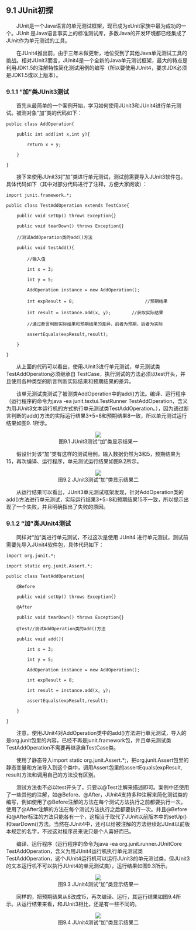 ## 9.1  JUnit初探


&emsp;&emsp;JUnit是一个Java语言的单元测试框架，现已成为xUnit家族中最为成功的一个。JUnit 是Java语言事实上的标准测试库，多数Java的开发环境都已经集成了JUnit作为单元测试的工具。

&emsp;&emsp;在JUnit4推出前，由于三年未做更新，地位受到了其他Java单元测试工具的挑战。相对JUnit3而言，JUnit4是一个全新的Java单元测试框架，最大的特点是利用JDK1.5的注解特性简化测试用例的编写（所以要使用JUnit4，要求JDK必须是JDK1.5或以上版本）。

### 9.1.1 “加”类JUnit3测试  

&emsp;&emsp;首先从最简单的一个案例开始，学习如何使用JUnit3和JUnit4进行单元测试。被测对象“加”类的代码如下：


```
public class AddOperation{

    public int add(int x,int y){

        return x + y;

    }

}
```


&emsp;&emsp;接下来使用JUnit3对“加”类进行单元测试，测试前需要导入JUnit3软件包。具体代码如下（其中对部分代码进行了注释，方便大家阅读）：


```
import junit.framework.*;

public class TestAddOperation extends TestCase{

    public void setUp() throws Exception{}

    public void tearDown() throws Exception{}

    //测试AddOperation类的add()方法

    public void testAdd(){

        //输入值

        int x = 3;

        int y = 5;

        AddOperation instance = new AddOperation();

        int expResult = 8;                           //预期结果

        int result = instance.add(x, y);        //获取实际结果

        //通过断言判断实际结果和预期结果的差异，前者为预期，后者为实际

        assertEquals(expResult,result);

    }

}

```

&emsp;&emsp;从上面的代码可以看出，使用JUnit3进行单元测试，单元测试类TestAddOperation必须继承自 TestCase，执行测试的方法必须以test开头，并且使用各种类型的断言判断实际结果和预期结果的差异。

&emsp;&emsp;该单元测试类测试了被测类AddOperation中的add()方法。编译、运行程序（运行程序的命令为java -ea junit.textui.TestRunner TestAddOperation，含义为用JUnit3文本运行机的方式执行单元测试类TestAddOperation。），因为通过断言判断的add()方法的实际运行结果3+5=8和预期结果8一致，所以单元测试运行结果如图9. 1所示。




<center><img src="https://labfile.oss.aliyuncs.com/library/textbook-java2/img/d9z/tu9.1.png" /></center>  
<center>图9.1  JUnit3测试“加”类显示结果一</center>  

&emsp;&emsp;假设针对该“加”类有这样的测试用例，输入数据仍然为3和5，预期结果为15，再次编译、运行程序，单元测试运行结果如图9.2所示。



<center><img src="https://labfile.oss.aliyuncs.com/library/textbook-java2/img/d9z/tu9.2.png" /></center>  
<center>图9.2  JUnit3测试“加”类显示结果二</center>  

&emsp;&emsp;从运行结果可以看出，JUnit3单元测试框架发现，针对AddOperation类的add()方法进行单元测试，实际运行结果3+5=8和预期结果15不一致，所以提示出现了一个失败，并且明确指出了失败的原因。




### 9.1.2 “加”类JUnit4测试  

&emsp;&emsp;同样对“加”类进行单元测试，不过这次是使用 JUnit4 进行单元测试，测试前需要先导入JUnit4软件包，具体代码如下：


```
import org.junit.*;

import static org.junit.Assert.*;

public class TestAddOperation{

    @Before

    public void setUp() throws Exception{}

    @After

    public void tearDown() throws Exception{}

    @Test//测试AddOperation类的add()方法

    public void add(){

        int x = 3;

        int y = 5;

        AddOperation instance = new AddOperation();

        int expResult = 8;

        int result = instance.add(x, y);

        assertEquals(expResult,result);

    }

}
```


&emsp;&emsp;注意，使用JUnit4对AddOperation类中的add()方法进行单元测试，导入的是org.junit包里的内容，已经不再是junit.framework包，并且单元测试类TestAddOperation不需要再继承自TestCase类。

&emsp;&emsp;使用了静态导入import static org.junit.Assert.*;，把org.junit.Assert包里的静态变量和方法导入到这个类中，调用Assert包里的assertEquals(expResult, result)方法和调用自己的方法没有区别。

&emsp;&emsp;测试方法也不必以test开头了，只要以@Test注解来描述即可。案例中还使用了一些其他的注解，如@Before、@After，JUnit4支持多种注解来简化测试类的编写，例如使用了@Before注解的方法在每个测试方法执行之前都要执行一次，使用了@After注解的方法在每个测试方法执行之后都要执行一次。并且@Before和@After标注的方法只能各有一个，这相当于取代了JUnit以前版本中的setUp()和tearDown()方法。当然在JUnit4中，还可以给被注解的方法继续起JUnit以前版本规定的名字，不过这对程序员来说只是个人喜好而已。

&emsp;&emsp;编译、运行程序（运行程序的命令为java -ea org.junit.runner.JUnitCore TestAddOperation，含义为用JUnit4运行机执行单元测试类TestAddOperation，这个JUnit4运行机可以运行JUnit3的单元测试类，但JUnit3的文本运行机不可以执行JUnit4的单元测试类），运行结果如图9.3所示。




<center><img src="https://labfile.oss.aliyuncs.com/library/textbook-java2/img/d9z/tu9.3.png" /></center>  

<center>图9.3  JUnit4测试“加”类显示结果一</center>  

&emsp;&emsp;同样的，把预期结果从8改成15，再次编译、运行，其运行结果如图9.4所示。从运行结果来看，和JUnit3相比，还是有一些不同的。




<center><img src="https://labfile.oss.aliyuncs.com/library/textbook-java2/img/d9z/tu9.4.png" /></center>  

<center>图9.4  JUnit4测试“加”类显示结果二</center>  


